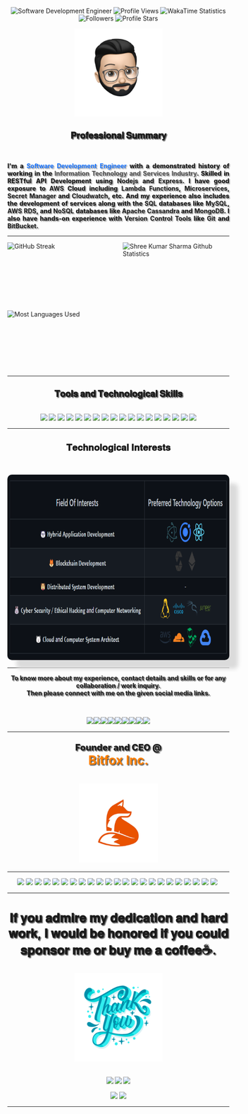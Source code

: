 <!-- Github Profile Stats Navigation Bar -->
<p class="profile-stats" align="center">
    <img src="https://img.shields.io/badge/Shree-Kumar_Sharma-grey.svg?labelColor=6600ff&style=flat&logo=Sass&logoColor=FFFFFF" alt="Software Development Engineer" style="width: auto; height: 27px;">
   <img src="https://komarev.com/ghpvc/?username=shreesharma07&color=green&label=Profile%20Views&style=flat&logo=ghostery&logoColor=FFFFFF" alt="Profile Views" style="width: auto; height: 27px;">
    <img src="https://wakatime.com/badge/user/d4ee9b09-006e-483f-b384-7fdc23c8b1ad.svg?style=flat" alt="WakaTime Statistics" style="width: auto; height: 27px;">
    <img src="https://img.shields.io/github/followers/shreesharma07?labelColor=blue?color=grey&label=Followers&style=flat&logo=Handshake&logoColor=FFFFFF" alt="Followers" style="width: auto; height: 27px;">
    <img src="https://img.shields.io/github/stars/shreesharma07?label=Profile%20Stars&style=bold&color=cyan&logo=Apache%20Spark&logoColor=FFFFFF" alt="Profile Stars" style="width: auto; height: 27px;">
</p>

<div style="style="display:inline-block; padding:0px 0px 15px 0px;" align="center">
    <!---SDE-IMAGE->
    <!-- <img src="https://github.com/shreesharma07/shreesharma07/blob/production/Images/software-developer-web.png" style="cursor: grab; width:48%; height:auto; align-item: center; " > -->
    <!---SDE-MEMOJI -->
    <a href="https://bit.ly/3HO1sCn" target="_blank" style="cursor: pointer; margin-top:15px;"><img src="https://github.com/shreesharma07/shreesharma07/blob/production/Images/Memoji/Shree-Kumar-Sharma-Memoji-No-Background.png" style="width:auto; height:200px;"></a><br>
</div>

<h2 align="center" style="text-shadow:2px 2px 2px #535353; font-size: 20px; font: 'Fira Code'; font-weight: 800; text-align: center; align-content: center; display: grid;">𝐏𝐫𝐨𝐟𝐞𝐬𝐬𝐢𝐨𝐧𝐚𝐥 𝐒𝐮𝐦𝐦𝐚𝐫𝐲</h2>
<br>
<p style="text-shadow:2px 2px 2px #626262a3; font-size: 14px; font: 'Fira Code'; font-weight: 800; text-align: justify; text-justify: inter-word;">I'm a <b><font color='#1a75ff'>Software Development Engineer</font></b> with a demonstrated history of working in the <b><font color='#4d4d4d'>Information Technology and Services Industry</font></b>. Skilled in RESTful API Development using <b>Nodejs</b> and <b>Express</b>. I have good exposure to <b>AWS</b> Cloud including <b>Lambda Functions</b>, <b>Microservices</b>, <b>Secret Manager</b> and <b>Cloudwatch</b>, etc. And my experience also includes the development of services along with the <b>SQL</b> databases like <b>MySQL</b>, <b>AWS RDS</b>, and <b>NoSQL</b> databases like <b>Apache Cassandra</b> and <b>MongoDB</b>. I also have hands-on experience with <b>Version Control Tools</b> like <b>Git</b> and <b>BitBucket</b>.</p>

---

<div style="display: flex; flex-wrap: wrap; gap: 20px;">
    <img style="cursor: pointer; height:134px; width:auto; flex: 1 0 200px;" src="https://github-readme-streak-stats.herokuapp.com/?user=shreesharma07&theme=dark&hide_border=true&text_bold=true" alt="GitHub Streak">
    <img style="cursor: pointer; height:134px; width:auto; flex: 1 0 200px;" src="https://github-readme-stats.vercel.app/api/?username=shreesharma07&count_private=true&theme=dark&show_icons=true&text_bold=true&hide_border=true" alt="Shree Kumar Sharma Github Statistics">
    <img style="cursor: pointer; height:134px; width:auto; flex: 1 0 200px;" src="https://github-readme-stats.vercel.app/api/top-langs/?username=shreesharma07&layout=compact&langs_count=8&theme=dark&hide_border=true&text_bold=true&count_private=true" alt="Most Languages Used">
</div>

---

<h2 align="center" style="text-shadow:2px 2px 2px #535353; font-size: 20px; font: 'Fira Code'; font-weight: 800; text-align: center; align-content: center; display: grid;">𝐓𝐨𝐨𝐥𝐬 𝐚𝐧𝐝 𝐓𝐞𝐜𝐡𝐧𝐨𝐥𝐨𝐠𝐢𝐜𝐚𝐥 𝐒𝐤𝐢𝐥𝐥𝐬</h2>
<br>
<div class="skills" align="center">
    <img style="width: auto; height: 27px;" src="https://img.shields.io/badge/Typescript-grey?logo=Typescript&labelColor=000000&style=flat">
    <img style="width: auto; height: 27px;" src="https://img.shields.io/badge/Javascript-grey?logo=JavaScript&labelColor=000000&style=flat">
    <img style="width: auto; height: 27px;" src="https://img.shields.io/badge/Nodejs-grey?logo=node.js&labelColor=000000&style=flat">
    <img style="width: auto; height: 27px;" src="https://img.shields.io/badge/Express-grey?logo=Express&labelColor=000000&style=flat">
    <img style="width: auto; height: 27px;" src="https://img.shields.io/badge/HTML5-grey?logo=HTML5&labelColor=000000&style=flat">
    <img style="width: auto; height: 27px;" src="https://img.shields.io/badge/CSS3-grey?logo=CSS3&labelColor=000000&style=flat">
    <img style="width: auto; height: 27px;" src="https://img.shields.io/badge/Git-grey?logo=Git&labelColor=000000&style=flat">
    <img style="width: auto; height: 27px;" src="https://img.shields.io/badge/MySQL-grey?logo=MySQL&labelColor=000000&style=flat">
    <img style="width: auto; height: 27px;" src="https://img.shields.io/badge/MongoDB-grey?logo=MongoDB&labelColor=000000&style=flat">
    <img style="width: auto; height: 27px;" src="https://img.shields.io/badge/Prisma-grey?logo=Prisma&labelColor=000000&style=flat">
    <img style="width: auto; height: 27px;" src="https://img.shields.io/badge/JSON-grey?logo=JSON&labelColor=000000&style=flat">
    <img style="width: auto; height: 27px;" src="https://img.shields.io/badge/Postman-grey?logo=Postman&labelColor=000000&style=flat">
    <img style="width: auto; height: 27px;" src="https://img.shields.io/badge/Bitbucket-grey?logo=Bitbucket&labelColor=000000&style=flat">
    <img style="width: auto; height: 27px;" src="https://img.shields.io/badge/Github-grey?logo=Github&labelColor=000000&style=flat">
    <img style="width: auto; height: 27px;" src="https://img.shields.io/badge/AWS%20Cloud-grey?logo=AmazonAWS&labelColor=000000&style=flat">
    <img style="width: auto; height: 27px;" src="https://img.shields.io/badge/Docker-grey?logo=Docker&labelColor=000000&style=flat">
    <img style="width: auto; height: 27px;" src="https://img.shields.io/badge/Gitlab-grey?logo=GitLab&labelColor=000000&style=flat">
    <img style="width: auto; height: 27px;" src="https://img.shields.io/badge/Figma-grey?logo=Figma&labelColor=000000&style=flat">
</div>

---

<h2 align="center">𝐓𝐞𝐜𝐡𝐧𝐨𝐥𝐨𝐠𝐢𝐜𝐚𝐥 𝐈𝐧𝐭𝐞𝐫𝐞𝐬𝐭𝐬</h2>
<br>

<div align="center" style="display: flex; align-items: center; margin:auto; justify-content:center; text-decoration: none;">
    <a href="https://github.com/shreesharma07/shreesharma07/blob/production/Images/Skills/technological-skills.png" target="_blank"><img style="height:420px; width:auto; cursor: pointer; margin-top:15px; border-radius:10px; box-shadow: 20px 20px 10px #dbdbdb;" src="https://github.com/shreesharma07/shreesharma07/blob/production/Images/Skills/technological-skills.png"></a>
</div>

---

<p style="text-shadow:2px 2px 2px #535353; font: 'Times New Roman'; text-align: center; align-content: center; display: grid;" align="center"><b>To know more about my experience, contact details and skills or for any collaboration / work inquiry.<br> Then please connect with me on the given social media links.</b></p>
<br>

<div align="center" style="display: flex; align-items: center; margin:auto; justify-content:center; text-decoration: none;">
    <a href="https://bit.ly/3eOXjRZ" target="_blank"><img style="height:35px; width:auto; cursor: pointer; margin-top:15px;" src="https://img.shields.io/badge/Linkedin-grey?logo=Linkedin&labelColor=000000&style=flat"></a>
    <a href="https://bit.ly/3HO1sCn" target="_blank"><img style="height:35px; width:auto; cursor: pointer; margin-top:15px;" src="https://img.shields.io/badge/Github-grey?logo=Github&labelColor=000000&style=flat"></a>
    <a href="https://bit.ly/3jeTPuk" target="_blank"><img style="height:35px; width:auto; cursor: pointer; margin-top:15px;" src="https://img.shields.io/badge/HackerRank-grey?logo=Hackerrank&labelColor=000000&logoColor=FFFFFF&style=flat"></a>
    <a href="https://bit.ly/3WHjxpm" target="_blank"><img style="height:35px; width:auto; cursor: pointer; margin-top:15px;" src="https://img.shields.io/badge/WakaTime-grey?logo=WakaTime&labelColor=000000&style=flat"></a>
    <a href="https://bit.ly/3gvGBI0" target="_blank"><img style="height:35px; width:auto; cursor: pointer; margin-top:15px;" src="https://img.shields.io/badge/Instagram-grey?logo=Instagram&labelColor=000000&style=flat"></a>
    <a href="https://bit.ly/40g3SAq" target="_blank"><img style="height:35px; width:auto; cursor: pointer; margin-top:15px;" src="https://img.shields.io/badge/Gitlab-grey?logo=GitLab&labelColor=000000&style=flat"></a>
    <a href="http://bit.ly/3jekkQK" target="_blank"><img style="height:35px; width:auto; cursor: pointer; margin-top:15px;" src="https://img.shields.io/badge/Leetcode-grey?logo=Leetcode&labelColor=000000&style=flat"></a>
    <a href="http://bit.ly/3HGArAj" target="_blank"><img style="height:35px; width:auto; cursor: pointer; margin-top:15px;" src="https://img.shields.io/badge/Hack%20the%20Box-grey?logo=hackthebox&labelColor=000000&style=flat"></a>
    <a href="http://bit.ly/3jwDoKj" target="_blank"><img style="height:35px; width:auto; cursor: pointer; margin-top:15px;" src="https://img.shields.io/badge/Google%20Developer-grey?logo=Google&labelColor=000000&logoColor=FFFFFF&style=flat"></a>
</div>

---

<h3 align="center">
<p style="text-shadow:2px 2px 2px #535353; font-size: 20px; font: 'Fira Code'; font-weight: 800; text-align: center; align-content: center; display: grid; margin-top:5px;">Founder and CEO @ <a href="https://github.com/Bitfox-Inc" target="_blank" style="text-decoration:none; color: rgb(255, 128, 0); font-size:28px; font-weight:bold;">Bitfox Inc.</a></p>
<a href="https://github.com/Bitfox-Inc" target="_blank"><img style="cursor: grab; width:180px; height:180px; align-item: center; margin-top:15px;" src="https://github.com/shreesharma07/shreesharma07/blob/master/Images/bitfox-logo-removebg-preview.png"></a>
</h3>

---

<div align="center" style="text-align: center; align-content: center; justify-content:center; margin-right:5px;">
    <img style="border-radius:15%; margin:auto;" src='https://skillicons.dev/icons?i=typescript'>
    <img style="border-radius:15%; margin:auto;" src='https://skillicons.dev/icons?i=js'>
    <img style="border-radius:15%; margin:auto;" src='https://skillicons.dev/icons?i=nodejs'>
    <img style="border-radius:15%; margin:auto;" src='https://skillicons.dev/icons?i=express'>
    <img style="border-radius:15%; margin:auto;" src='https://skillicons.dev/icons?i=html'>
    <img style="border-radius:15%; margin:auto;" src='https://skillicons.dev/icons?i=css'>
    <img style="border-radius:15%; margin:auto;" src='https://skillicons.dev/icons?i=git'>
    <img style="border-radius:15%; margin:auto;" src='https://skillicons.dev/icons?i=regex'>
    <img style="border-radius:15%; margin:auto;" src='https://skillicons.dev/icons?i=mongodb'>
    <img style="border-radius:15%; margin:auto;" src='https://skillicons.dev/icons?i=mysql'>
    <img style="border-radius:15%; margin:auto;" src='https://skillicons.dev/icons?i=redis'>
    <img style="border-radius:15%; margin:auto;" src='https://skillicons.dev/icons?i=prisma'>
    <img style="border-radius:15%; margin:auto;" src='https://skillicons.dev/icons?i=firebase'>
    <img style="border-radius:15%; margin:auto;" src='https://skillicons.dev/icons?i=jquery'>
    <img style="border-radius:15%; margin:auto;" src='https://skillicons.dev/icons?i=md'>
    <img style="border-radius:15%; margin:auto;" src='https://skillicons.dev/icons?i=github'>
    <img style="border-radius:15%; margin:auto;" src='https://skillicons.dev/icons?i=gitlab'>
    <img style="border-radius:15%; margin:auto;" src='https://skillicons.dev/icons?i=aws'>
    <img style="border-radius:15%; margin:auto;" src='https://skillicons.dev/icons?i=docker'>
    <img style="border-radius:15%; margin:auto;" src='https://skillicons.dev/icons?i=jenkins'>
    <img style="border-radius:15%; margin:auto;" src='https://skillicons.dev/icons?i=figma'>
    <img style="border-radius:15%; margin:auto;" src='https://skillicons.dev/icons?i=vscode'>
    <img style="border-radius:15%; margin:auto;" src='https://skillicons.dev/icons?i=githubactions'>
</div>

---

<div align="center">
    <h2 align="center" style="text-shadow:2px 2px 2px #535353; font-size: 28px; font: 'Fira Code'; font-weight: 800;"><b>𝐈𝐟 𝐲𝐨𝐮 𝐚𝐝𝐦𝐢𝐫𝐞 𝐦𝐲 𝐝𝐞𝐝𝐢𝐜𝐚𝐭𝐢𝐨𝐧 𝐚𝐧𝐝 𝐡𝐚𝐫𝐝 𝐰𝐨𝐫𝐤, 𝐈 𝐰𝐨𝐮𝐥𝐝 𝐛𝐞 𝐡𝐨𝐧𝐨𝐫𝐞𝐝 𝐢𝐟 𝐲𝐨𝐮 𝐜𝐨𝐮𝐥𝐝 𝐬𝐩𝐨𝐧𝐬𝐨𝐫 𝐦𝐞 𝐨𝐫 𝐛𝐮𝐲 𝐦𝐞 𝐚 𝐜𝐨𝐟𝐟𝐞𝐞☕.<br>
    </h2>
    <!---Memoji-->
    <!-- <a href="https://bit.ly/3HO1sCn" target="_blank" style="cursor: pointer; margin-top:15px;"><img src="https://github.com/shreesharma07/shreesharma07/blob/production/Images/Memoji/Shree-Kumar-Sharma-Memoji-No-Background.png" style="width:auto; height:200px;"></a><br> -->
    <!---Thank-You-Image-->
    <a href="https://bit.ly/3HO1sCn" target="_blank" style="cursor: pointer; margin-top:15px;"><img src="https://github.com/shreesharma07/shreesharma07/blob/production/Images/Background/thank-you-no-bg.png" style="width:auto; height:200px;"></a><br><br>
    <a href="https://bit.ly/3Y1JQr9" target="_blank"><img style="height:25px; width:auto; cursor: pointer; margin-top:15px;" src="https://img.shields.io/badge/Sponsor%40Github-grey?logo=Github-Sponsors&labelColor=000000&style=plastic"></a>
    <a href="http://bit.ly/3HGtvD1" target="_blank"><img style="height:25px; width:auto; cursor: pointer; margin-top:15px;" src="https://img.shields.io/badge/Buy%20Me%20A%20Coffee%20☕-grey?logo=Buy-Me-A-Coffee&labelColor=000000&style=plastic"></a>
    <a href="http://bit.ly/3XZQA9m" target="_blank"><img style="height:25px; width:auto; cursor: pointer; margin-top:15px;" src="https://img.shields.io/badge/Sponsor%40Stripe-grey?logo=Stripe&labelColor=000000&style=plastic"></a><br>
    <a href="http://bit.ly/3JsrI5T" target="_blank"><img style="height:25px; width:auto; cursor: pointer; margin-top:15px;" src="https://img.shields.io/badge/Sponsor%40PayPal-grey?logo=Paypal&labelColor=000000&style=plastic"></a>
    <a href="http://bit.ly/40jVuzY" target="_blank"><img style="height:25px; width:auto; cursor: pointer; margin-top:15px;" src="https://img.shields.io/badge/Sponsor%40Patreon-grey?logo=Patreon&labelColor=000000&style=plastic"></a>
</div>

---

